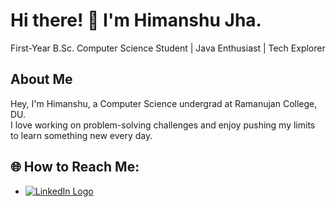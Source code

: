 # Hi there! 👋 I'm Himanshu Jha.
First-Year B.Sc. Computer Science Student | Java Enthusiast | Tech Explorer

## About Me
Hey, I'm Himanshu, a Computer Science undergrad at Ramanujan College, DU.  
I love working on problem-solving challenges and enjoy pushing my limits to learn something new every day.

## 🌐 How to Reach Me:
- <a href="https://www.linkedin.com/in/himanshu-jha-3808452b3" target="_blank" rel="noopener noreferrer">
    <img src="https://img.shields.io/badge/LinkedIn-blue?style=flat&logo=linkedin" alt="LinkedIn Logo">
</a>

